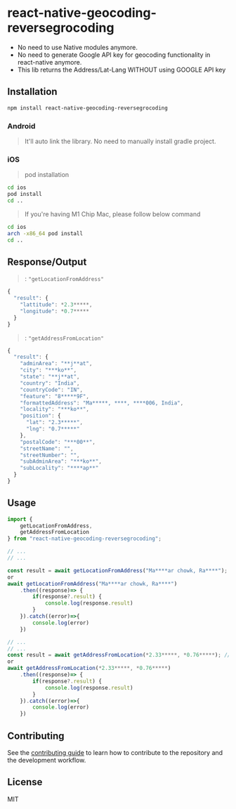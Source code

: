 # react-native-geocoding-reversegrocoding

* No need to use Native modules anymore.
* No need to generate Google API key for geocoding functionality in react-native anymore.
* This lib returns the Address/Lat-Lang WITHOUT using GOOGLE API key

## Installation

```sh
npm install react-native-geocoding-reversegrocoding
```

### Android 
> It'll auto link the library. No need to manually install gradle project.

### iOS
> pod installation

```sh
cd ios
pod install
cd ..
```
> If you're having M1 Chip Mac, please follow below command

```sh
cd ios
arch -x86_64 pod install
cd ..
```

## Response/Output

> : `"getLocationFromAddress"`

```js
{
  "result": {
    "lattitude": *2.3*****,
    "longitude": *0.7*****
  }
}
```
> : `"getAddressFromLocation"`

```js
{
  "result": {
    "adminArea": "**j**at",
    "city": "***ko**",
    "state": "**j**at",
    "country": "India",
    "countryCode": "IN",
    "feature": "8*****9F",
    "formattedAddress": "Ma*****, ****, ****006, India",
    "locality": "***ko**",
    "position": {
      "lat": "2.3*****",
      "lng": "0.7*****"
    },
    "postalCode": "***00**",
    "streetName": "",
    "streetNumber": "",
    "subAdminArea": "***ko**",
    "subLocality": "****ap**"
  }
}
```

## Usage

```js
import { 
    getLocationFromAddress, 
    getAddressFromLocation 
} from "react-native-geocoding-reversegrocoding";

// ...
// ...

const result = await getLocationFromAddress("Ma****ar chowk, Ra****"); // String
or
await getLocationFromAddress("Ma****ar chowk, Ra****")
    .then((response)=> {
        if(response?.result) {
            console.log(response.result)
        }
    }).catch((error)=>{
        console.log(error)
    })

// ...
// ...
const result = await getAddressFromLocation(*2.33*****, *0.76*****); // Double
or
await getAddressFromLocation(*2.33*****, *0.76*****)
    .then((response)=> {
        if(response?.result) {
            console.log(response.result)
        }
    }).catch((error)=>{
        console.log(error)
    })
```

## Contributing

See the [contributing guide](CONTRIBUTING.md) to learn how to contribute to the repository and the development workflow.

## License

MIT
